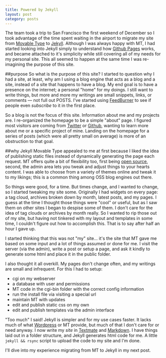 ```yaml
---
title: Powered by Jekyll
layout: post
category: posts
---
```


The team took a trip to San Francisco the first weekend of December so I took advantage of the time spent waiting in the airport to migrate my site from [Movable Type][1] to [Jekyll][2].  Although I was always happy with MT, I had started looking into Jekyll simply to understand how [Github Pages][3] works, and became attached to it's simplicity while still covering all of my needs for my personal site.  This all seemed to happen at the same time I was re-imagining the purpose of this site.  

##purpose
So what is the purpose of this site?  I started to question why I had a site, at least, why am I using a blog engine that acts as a blog and a site, instead of a site that happens to have a blog.  My end goal is to have a presence on the internet; a personal "home" for my doings.  I still want to write things, but more and more my writings are small snippets, links, or comments &mdash; not full out POSTS.  I've started using [FeedBurner][7] to see if people even _subscribe_ to it in the first place.  

So a blog is not the focus of this site.  Information about me and my projects are.  I re-organized the homepage to be a simple "about" page.  I figured most visitors are coming from [Twitter][4] or [Github][5], wanting to learn more about me or a specific project of mine.  Landing on the homepage for a series of posts (which were all pretty small on average) is more of an obstruction to that goal.  


##why Jekyll
Movable Type appealed to me at first because I liked the idea of publishing static files instead of dynamically generating the page each request.  MT offers quite a bit of flexibility too, first being [open source][6], second, the admin area lets you tweak and adjust things to your hearts content.  I was able to choose from a variety of themes online and tweak it to my likings; this is a common thing among OSS blog engines out there.  

So things were good, for a time.  But times change, and I wanted to change, so I started tweaking my site some.  Originally I had widgets on every page: a tag cloud, archives broken down by month, latest posts, and my pages.  I guess at the time I thought those things were "cool" or useful, but as I saw them on other sites I began to despise some of them.  I don't care for the idea of tag clouds or archives by month really.  So I wanted to rip those out of my site, but having not tinkered with my layout and templates in some time, I couldn't figure out how to accomplish this.  That is to say after half an hour I gave up.  

I started thinking that this was not "my" site... it's the site that MT gave me based on some input and a lot of things assumed or done for me.  I visit the server (via the admin), write a post or setup a page, and ask it kindly to generate some html and place it in the public folder.  

I also thought it all overkill.  My pages don't change often, and my writings are small and infrequent.  For this I had to setup:

- cgi on my webserver
- a database with user and permissions
- MT code in the cgi-bin folder with the correct config information
- run the install file via visiting a special url
- maintain MT with updates
- edit and publish static css on my own
- edit and publish templates via the admin interface

"Too much" I said!  Jekyll is simpler and for my use cases faster.  It lacks much of what [Wordpress][8] or MT provide, but much of that I don't care for or need anyway.  I now write my _site_ in [Textmate][9] and [Markdown][10].  I have things laid out in a folder structure, and Jekyll generates html code for me.  A little `jekyll && rsync` script to upload the code to my site and I'm done.

I'll dive into my experience migrating from MT to Jekyll in my next post.

[1]: http://www.movabletype.org/
[2]: https://github.com/mojombo/jekyll
[3]: http://pages.github.com/
[4]: http://twitter.com/ctshryock
[5]: http://github.com/ctshryock
[6]: http://www.movabletype.org/opensource
[7]: http://feedburner.google.com
[8]: http://wordpress.org
[9]: http://macromates.com/
[10]: http://daringfireball.net/projects/markdown/